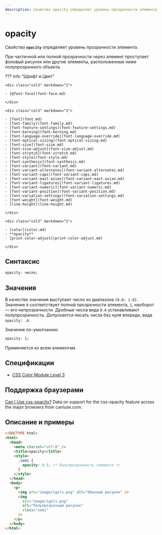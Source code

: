 ```yaml
---
description: Свойство opacity определяет уровень прозрачности элемента
---
```


# opacity

Свойство **`opacity`** определяет уровень прозрачности элемента.

При частичной или полной прозрачности через элемент проступает фоновый рисунок или другие элементы, расположенные ниже полупрозрачного объекта.

??? info "Шрифт и Цвет"

    <div class="col3" markdown="1">

    - [@font-face](font-face.md)

    </div>

    <div class="col3" markdown="1">

    - [font](font.md)
    - [font-family](font-family.md)
    - [font-feature-settings](font-feature-settings.md)
    - [font-kerning](font-kerning.md)
    - [font-language-override](font-language-override.md)
    - [font-optical-sizing](font-optical-sizing.md)
    - [font-size](font-size.md)
    - [font-size-adjust](font-size-adjust.md)
    - [font-stretch](font-stretch.md)
    - [font-style](font-style.md)
    - [font-synthesis](font-synthesis.md)
    - [font-variant](font-variant.md)
    - [font-variant-alternates](font-variant-alternates.md)
    - [font-variant-caps](font-variant-caps.md)
    - [font-variant-east-asian](font-variant-east-asian.md)
    - [font-variant-ligatures](font-variant-ligatures.md)
    - [font-variant-numeric](font-variant-numeric.md)
    - [font-variant-position](font-variant-position.md)
    - [font-variation-settings](font-variation-settings.md)
    - [font-weight](font-weight.md)
    - [line-height](line-height.md)

    </div>

    <div class="col3" markdown="1">

    - [color](color.md)
    - **opacity**
    - [print-color-adjust](print-color-adjust.md)

    </div>

## Синтаксис

```css
opacity: число;
```

## Значения

В качестве значения выступает число из диапазона `[0.0; 1.0]`. Значение `0` соответствует полной прозрачности элемента, `1`, наоборот — его непрозрачности. Дробные числа вида `0.6` устанавливают полупрозрачность. Допускается писать числа без нуля впереди, вида `opacity: .6`.

Значение по-умолчанию:

```css
opacity: 1;
```

Применяется ко всем элементам

## Спецификации

- [CSS Color Module Level 3](http://dev.w3.org/csswg/css3-color/#propdef-opacity)

## Поддержка браузерами

<p class="ciu_embed" data-feature="css-opacity" data-periods="future_1,current,past_1,past_2">
  <a href="http://caniuse.com/#feat=css-opacity">Can I Use css-opacity?</a> Data on support for the css-opacity feature across the major browsers from caniuse.com.
</p>

## Описание и примеры

```html
<!DOCTYPE html>
<html>
  <head>
    <meta charset="utf-8" />
    <title>opacity</title>
    <style>
      .semi {
        opacity: 0.5; /* Полупрозрачность элемента */
      }
    </style>
  </head>
  <body>
    <p>
      <img src="image/igels.png" alt="Обычный рисунок" />
      <img
        src="image/igels.png"
        alt="Полупрозрачный рисунок"
        class="semi"
      />
    </p>
  </body>
</html>
```
